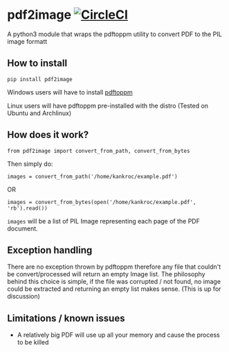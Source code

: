 # pdf2image [![CircleCI](https://circleci.com/gh/Belval/pdf2image.svg?style=svg)](https://circleci.com/gh/Belval/pdf2image)
A python3 module that wraps the pdftoppm utility to convert PDF to the PIL image formatt

## How to install

` pip install pdf2image `

Windows users will have to install [pdftoppm](https://sourceforge.net/projects/poppler-win32/)

Linux users will have pdftoppm pre-installed with the distro (Tested on Ubuntu and Archlinux)

## How does it work?
` from pdf2image import convert_from_path, convert_from_bytes `

Then simply do:

` images = convert_from_path('/home/kankroc/example.pdf') `

OR

` images = convert_from_bytes(open('/home/kankroc/example.pdf', 'rb').read()) `

`images` will be a list of PIL Image representing each page of the PDF document.

## Exception handling

There are no exception thrown by pdftoppm therefore any file that couldn't be convert/processed will return an empty Image list. The philosophy behind this choice is simple, if the file was corrupted / not found, no image could be extracted and returning an empty list makes sense. (This is up for discussion)

## Limitations / known issues

- A relatively big PDF will use up all your memory and cause the process to be killed
